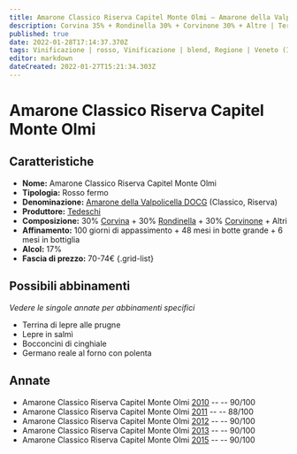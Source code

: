 ```yaml
---
title: Amarone Classico Riserva Capitel Monte Olmi – Amarone della Valpolicella Classico Riserva DOCG – Tedeschi – Veneto (IT) – 70-74€ – 3★-4★
description: Corvina 35% + Rondinella 30% + Corvinone 30% + Altre | Terrina di lepre alle prugne – Lepre in salmì – Bocconcini di cinghiale – Germano reale al forno con polenta
published: true
date: 2022-01-28T17:14:37.370Z
tags: Vinificazione | rosso, Vinificazione | blend, Regione | Veneto (IT), Vinificazione | fermo, Prezzi | 70-74€, Vitigni | Corvina, Vitigni | Rondinella, Vitigni | Corvinone, Valutazioni | 4 stelle, Alimento | lepre, Cottura | terrina, Cottura | in salmì, Aromatizzazione | alle prugne, Alimento | cinghiale, Alimento | germano, Cottura | al forno, Aromatizzazione | con polenta
editor: markdown
dateCreated: 2022-01-27T15:21:34.303Z
---
```


# Amarone Classico Riserva Capitel Monte Olmi

## Caratteristiche
- **Nome:** <span class="nome">Amarone Classico Riserva Capitel Monte Olmi</span>
- **Tipologia:** Rosso fermo
- **Denominazione:** <span class="denominazione">[Amarone della Valpolicella DOCG](/denominazioni/Italia/Veneto/DOCG/Amarone-della-Valpolicella) (Classico, Riserva)</span>
- **Produttore:** <span class="cantina">[Tedeschi](/produttori/Italia/Veneto/Tedeschi)</span> 
- **Composizione:** 30% [Corvina](/vitigni/Italia/corvina) + 30% [Rondinella](/vitigni/Italia/rondinella) + 30% [Corvinone](/vitigni/Italia/corvinone) + Altri
- **Affinamento:** 100 giorni di appassimento + 48 mesi in botte grande + 6 mesi in bottiglia
- **Alcol:** 17%
- **Fascia di prezzo:** 70-74€
{.grid-list}

## Possibili abbinamenti
*Vedere le singole annate per abbinamenti specifici*

- Terrina di lepre alle prugne
- Lepre in salmì 
- Bocconcini di cinghiale
- Germano reale al forno con polenta
## Annate
- Amarone Classico Riserva Capitel Monte Olmi [2010](vini/Italia/Veneto/Tedeschi/Amarone-Classico-Riserva-Capitel-Monte-Olmi/2010) -- <span class="star-4"></span> -- 90/100
- Amarone Classico Riserva Capitel Monte Olmi [2011](vini/Italia/Veneto/Tedeschi/Amarone-Classico-Riserva-Capitel-Monte-Olmi/2011) -- <span class="star-3"></span> -- 88/100
- Amarone Classico Riserva Capitel Monte Olmi [2012](vini/Italia/Veneto/Tedeschi/Amarone-Classico-Riserva-Capitel-Monte-Olmi/2012) -- <span class="star-4"></span> -- 90/100
- Amarone Classico Riserva Capitel Monte Olmi [2013](vini/Italia/Veneto/Tedeschi/Amarone-Classico-Riserva-Capitel-Monte-Olmi/2013) -- <span class="star-4"></span> -- 90/100
- Amarone Classico Riserva Capitel Monte Olmi [2015](vini/Italia/Veneto/Tedeschi/Amarone-Classico-Riserva-Capitel-Monte-Olmi/2015) -- <span class="star-4"></span> -- 90/100


